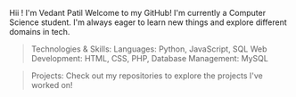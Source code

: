 Hii ! I'm Vedant Patil
Welcome to my GitHub! I'm currently a Computer Science student. I'm always eager to learn new things and explore different domains in tech.

>Technologies & Skills:
 Languages: Python, JavaScript, SQL
 Web Development: HTML, CSS, PHP,
 Database Management: MySQL

>Projects:
 Check out my repositories to explore the projects I've worked on! 
